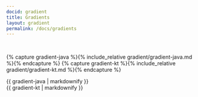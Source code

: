 ```yaml
---
docid: gradient
title: Gradients
layout: gradient
permalink: /docs/gradients
---
```


<!-- Workaround for https://github.com/jekyll/jekyll/issues/7629 -->
<p>&nbsp;</p>

{% capture gradient-java %}{% include_relative gradient/gradient-java.md %}{% endcapture %}
{% capture gradient-kt %}{% include_relative gradient/gradient-kt.md %}{% endcapture %}

<article class="code-block active" id="doc-gradient-java">
    {{ gradient-java | markdownify }}
</article>
<article class="code-block" id="doc-gradient-kt">
    {{ gradient-kt | markdownify }}
</article>
